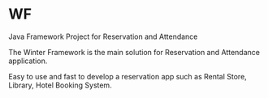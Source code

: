 # WF
Java Framework Project for Reservation and Attendance

The Winter Framework is the main solution for Reservation and Attendance application.

Easy to use and fast to develop a reservation app such as Rental Store, Library, Hotel Booking System.
